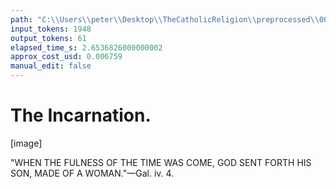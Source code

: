 ```yaml
---
path: "C:\\Users\\peter\\Desktop\\TheCatholicReligion\\preprocessed\\00185.jpg"
input_tokens: 1948
output_tokens: 61
elapsed_time_s: 2.6536826000000002
approx_cost_usd: 0.006759
manual_edit: false
---
```

# The Incarnation.

[image]

"WHEN THE FULNESS OF THE TIME WAS COME, GOD
SENT FORTH HIS SON, MADE OF A WOMAN."—Gal. iv. 4.